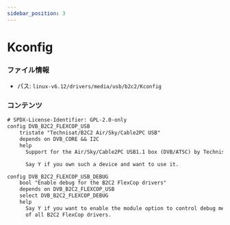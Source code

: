 ```yaml
---
sidebar_position: 3
---
```

# Kconfig

### ファイル情報

- パス: `linux-v6.12/drivers/media/usb/b2c2/Kconfig`

### コンテンツ

```txt
# SPDX-License-Identifier: GPL-2.0-only
config DVB_B2C2_FLEXCOP_USB
	tristate "Technisat/B2C2 Air/Sky/Cable2PC USB"
	depends on DVB_CORE && I2C
	help
	  Support for the Air/Sky/Cable2PC USB1.1 box (DVB/ATSC) by Technisat/B2C2,

	  Say Y if you own such a device and want to use it.

config DVB_B2C2_FLEXCOP_USB_DEBUG
	bool "Enable debug for the B2C2 FlexCop drivers"
	depends on DVB_B2C2_FLEXCOP_USB
	select DVB_B2C2_FLEXCOP_DEBUG
	help
	  Say Y if you want to enable the module option to control debug messages
	  of all B2C2 FlexCop drivers.

```
